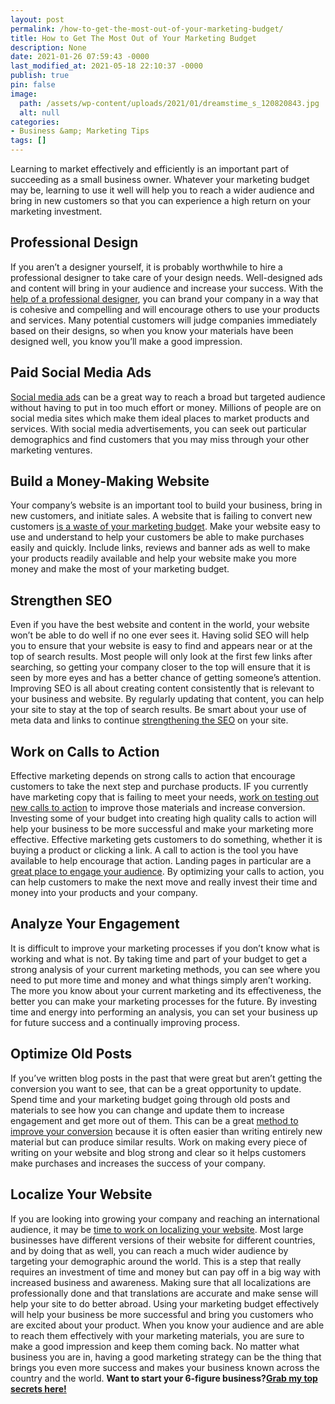 ```yaml
---
layout: post
permalink: /how-to-get-the-most-out-of-your-marketing-budget/
title: How to Get The Most Out of Your Marketing Budget
description: None
date: 2021-01-26 07:59:43 -0000
last_modified_at: 2021-05-18 22:10:37 -0000
publish: true
pin: false
image:
  path: /assets/wp-content/uploads/2021/01/dreamstime_s_120820843.jpg
  alt: null
categories:
- Business &amp; Marketing Tips
tags: []
---
```

Learning to market effectively and efficiently is an important part of succeeding as a small business owner. Whatever your marketing budget may be, learning to use it well will help you to reach a wider audience and bring in new customers so that you can experience a high return on your marketing investment.

## **Professional Design**

If you aren’t a designer yourself, it is probably worthwhile to hire a professional designer to take care of your design needs. Well-designed ads and content will bring in your audience and increase your success. With the [help of a professional designer](https://www.appletoncreative.com/blog/why-professional-design-delivers-more-than-diy/), you can brand your company in a way that is cohesive and compelling and will encourage others to use your products and services. Many potential customers will judge companies immediately based on their designs, so when you know your materials have been designed well, you know you’ll make a good impression.

## **Paid Social Media Ads**

[Social media ads](https://www.azonetwork.com/marketing-science/blog/the-benefits-of-paid-social-media-marketing) can be a great way to reach a broad but targeted audience without having to put in too much effort or money. Millions of people are on social media sites which make them ideal places to market products and services. With social media advertisements, you can seek out particular demographics and find customers that you may miss through your other marketing ventures.

## **Build a Money-Making Website**

Your company’s website is an important tool to build your business, bring in new customers, and initiate sales. A website that is failing to convert new customers [is a waste of your marketing budget](https://www.kairosdigital.com/). Make your website easy to use and understand to help your customers be able to make purchases easily and quickly. Include links, reviews and banner ads as well to make your products readily available and help your website make you more money and make the most of your marketing budget.

## **Strengthen SEO**

Even if you have the best website and content in the world, your website won’t be able to do well if no one ever sees it. Having solid SEO will help you to ensure that your website is easy to find and appears near or at the top of search results. Most people will only look at the first few links after searching, so getting your company closer to the top will ensure that it is seen by more eyes and has a better chance of getting someone’s attention. Improving SEO is all about creating content consistently that is relevant to your business and website. By regularly updating that content, you can help your site to stay at the top of search results. Be smart about your use of meta data and links to continue [strengthening the SEO](https://searchengineland.com/10-fundamental-tips-to-improve-your-seo-14024) on your site.

## **Work on Calls to Action**

Effective marketing depends on strong calls to action that encourage customers to take the next step and purchase products. IF you currently have marketing copy that is failing to meet your needs, [work on testing out new calls to action](https://coschedule.com/blog/how-to-write-a-call-to-action-template/) to improve those materials and increase conversion. Investing some of your budget into creating high quality calls to action will help your business to be more successful and make your marketing more effective. Effective marketing gets customers to do something, whether it is buying a product or clicking a link. A call to action is the tool you have available to help encourage that action. Landing pages in particular are a [great place to engage your audience](https://www.podium.com/article/carpet-cleaning-marketing/). By optimizing your calls to action, you can help customers to make the next move and really invest their time and money into your products and your company.

## **Analyze Your Engagement**

It is difficult to improve your marketing processes if you don’t know what is working and what is not. By taking time and part of your budget to get a strong analysis of your current marketing methods, you can see where you need to put more time and money and what things simply aren’t working. The more you know about your current marketing and its effectiveness, the better you can make your marketing processes for the future. By investing time and energy into performing an analysis, you can set your business up for future success and a continually improving process.

## **Optimize Old Posts**

If you’ve written blog posts in the past that were great but aren’t getting the conversion you want to see, that can be a great opportunity to update. Spend time and your marketing budget going through old posts and materials to see how you can change and update them to increase engagement and get more out of them. This can be a great [method to improve your conversion](https://www.optimizely.com/optimization-glossary/improve-conversion-rates/) because it is often easier than writing entirely new material but can produce similar results. Work on making every piece of writing on your website and blog strong and clear so it helps customers make purchases and increases the success of your company.

## **Localize Your Website**

If you are looking into growing your company and reaching an international audience, it may be [time to work on localizing your website](https://www.dreamhost.com/blog/ultimate-guide-to-website-localization/). Most large businesses have different versions of their website for different countries, and by doing that as well, you can reach a much wider audience by targeting your demographic around the world. This is a step that really requires an investment of time and money but can pay off in a big way with increased business and awareness. Making sure that all localizations are professionally done and that translations are accurate and make sense will help your site to do better abroad. Using your marketing budget effectively will help your business be more successful and bring you customers who are excited about your product. When you know your audience and are able to reach them effectively with your marketing materials, you are sure to make a good impression and keep them coming back. No matter what business you are in, having a good marketing strategy can be the thing that brings you even more success and makes your business known across the country and the world. **Want to start your 6-figure business?[Grab my top secrets here!](https://go.katebagoy.com/ebook)**

